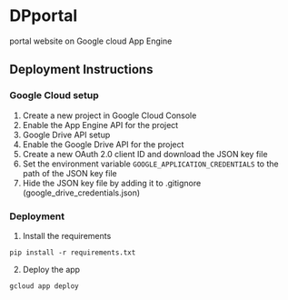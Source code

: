 # DPportal
portal website on Google cloud App Engine

## Deployment Instructions

### Google Cloud setup

1. Create a new project in Google Cloud Console
2. Enable the App Engine API for the project
3. Google Drive API setup 
4. Enable the Google Drive API for the project
5. Create a new OAuth 2.0 client ID and download the JSON key file
6. Set the environment variable `GOOGLE_APPLICATION_CREDENTIALS` to the path of the JSON key file
7. Hide the JSON key file by adding it to .gitignore (google_drive_credentials.json)




### Deployment
1. Install the requirements

```
pip install -r requirements.txt
```

2. Deploy the app

```
gcloud app deploy
```